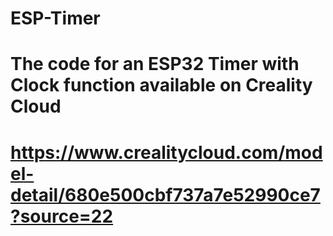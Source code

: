 # ESP-Timer

# The code for an ESP32 Timer with Clock function available on Creality Cloud

# https://www.crealitycloud.com/model-detail/680e500cbf737a7e52990ce7?source=22

